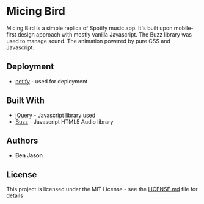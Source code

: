 # Micing Bird

Micing Bird is a simple replica of Spotify music app. It's built upon mobile-first design approach with mostly vanilla Javascript. The Buzz library was used to manage sound. The animation powered by pure CSS and Javascript.



## Deployment

* [netify](https://www.netlify.com) - used for deployment

## Built With

* [jQuery](https://jquery.com) - Javascript library used
* [Buzz](http://buzz.jaysalvat.com) - Javascript HTML5 Audio library


## Authors

* **Ben Jason**


## License

This project is licensed under the MIT License - see the [LICENSE.md](LICENSE.md) file for details

